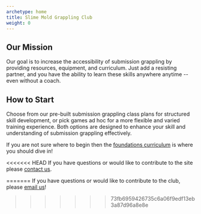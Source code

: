 ```yaml
---
archetype: home
title: Slime Mold Grappling Club
weight: 0
---
```


## Our Mission
Our goal is to increase the accessibility of submission grappling by providing resources, equipment, and curriculum. Just add a resisting partner, and you have the ability to learn these skills anywhere anytime -- even without a coach.

## How to Start
Choose from our pre-built submission grappling class plans for structured skill development, or pick games ad hoc for a more flexible and varied training experience. Both options are designed to enhance your skill and understanding of submission grappling effectively.

If you are not sure where to begin then the [foundations curriculum](/lesson_plans/slime_mold_grappling_club/foundations/) is where you should dive in! 

<<<<<<< HEAD
If you have questions or would like to contribute to the site please [contact us](mailto:social@slimemoldgrappling.com).

=======
If you have questions or would like to contribute to the club, please [email us](mailto:social@slimemoldgrappling.com)!
>>>>>>> 73fb6959426735c6a06f9edf13eb3a87d96a8e8e

